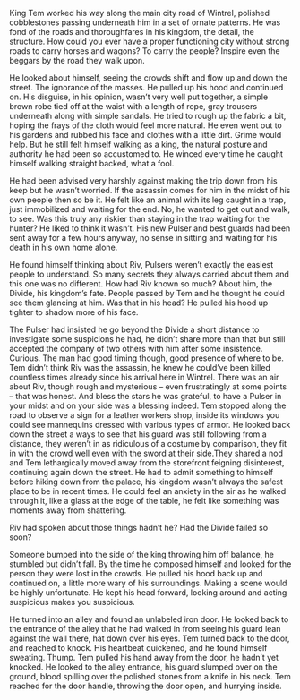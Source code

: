 King Tem worked his way along the main city road of Wintrel, polished cobblestones passing underneath him in a set of ornate patterns. He was fond of the roads and thoroughfares in his kingdom, the detail, the structure. How could you ever have a proper functioning city without strong roads to carry horses and wagons? To carry the people? Inspire even the beggars by the road they walk upon. 

He looked about himself, seeing the crowds shift and flow up and down the street. The ignorance of the masses. He pulled up his hood and continued on. His disguise, in his opinion, wasn’t very well put together, a simple brown robe tied off at the waist with a length of rope, gray trousers underneath along with simple sandals. He tried to rough up the fabric a bit, hoping the frays of the cloth would feel more natural. He even went out to his gardens and rubbed his face and clothes with a little dirt. Grime would help. But he still felt himself walking as a king, the natural posture and authority he had been so accustomed to. He winced every time he caught himself walking straight backed, what a fool. 

He had been advised very harshly against making the trip down from his keep but he wasn’t worried. If the assassin comes for him in the midst of his own people then so be it. He felt like an animal with its leg caught in a trap, just immobilized and waiting for the end. No, he wanted to get out and walk, to see. Was this truly any riskier than staying in the trap waiting for the hunter? He liked to think it wasn’t. His new Pulser and best guards had been sent away for a few hours anyway, no sense in sitting and waiting for his death in his own home alone. 

He found himself thinking about Riv, Pulsers weren’t exactly the easiest people to understand. So many secrets they always carried about them and this one was no different. How had Riv known so much? About him, the Divide, his kingdom’s fate. People passed by Tem and he thought he could see them glancing at him. Was that in his head? He pulled his hood up tighter to shadow more of his face. 

The Pulser had insisted he go beyond the Divide a short distance to investigate some suspicions he had, he didn’t share more than that but still accepted the company of two others with him after some insistence. Curious. The man had good timing though, good presence of where to be. Tem didn’t think Riv was the assassin, he knew he could’ve been killed countless times already since his arrival here in Wintrel. There was an air about Riv, though rough and mysterious – even frustratingly at some points – that was honest. And bless the stars he was grateful, to have a Pulser in your midst and on your side was a blessing indeed.
Tem stopped along the road to observe a sign for a leather workers shop, inside its windows you could see mannequins dressed with various types of armor. He looked back down the street a ways to see that his guard was still following from a distance, they weren’t in as ridiculous of a costume by comparison, they fit in with the crowd well even with the sword at their side.They shared a nod and Tem lethargically moved away from the storefront feigning disinterest, continuing again down the street. He had to admit something to himself before hiking down from the palace, his kingdom wasn’t always the safest place to be in recent times. He could feel an anxiety in the air as he walked through it, like a glass at the edge of the table, he felt like something was moments away from shattering. 

Riv had spoken about those things hadn’t he? Had the Divide failed so soon? 

Someone bumped into the side of the king throwing him off balance, he stumbled but didn’t fall. By the time he composed himself and looked for the person they were lost in the crowds. He pulled his hood back up and continued on, a little more wary of his surroundings. Making a scene would be highly unfortunate. He kept his head forward, looking around and acting suspicious makes you suspicious. 

He turned into an alley and found an unlabeled iron door. He looked back to the entrance of the alley that he had walked in from seeing his guard lean against the wall there, hat down over his eyes. Tem turned back to the door, and reached to knock. His heartbeat quickened, and he found himself sweating. Thump. Tem pulled his hand away from the door, he hadn’t yet knocked. He looked to the alley entrance, his guard slumped over on the ground, blood spilling over the polished stones from a knife in his neck. Tem reached for the door handle, throwing the door open, and hurrying inside.